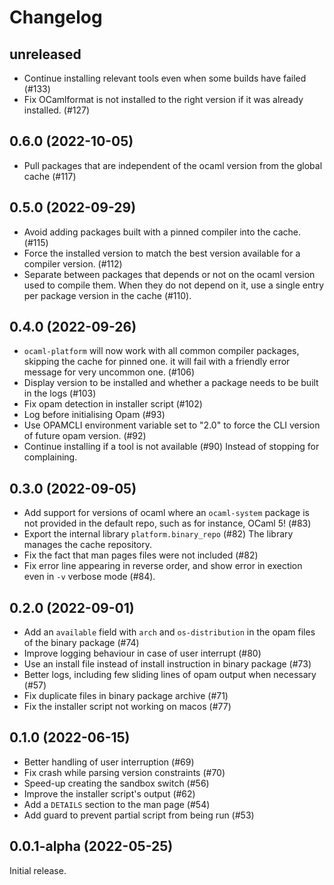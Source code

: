 # Changelog

## unreleased

- Continue installing relevant tools even when some builds have failed (#133)
- Fix OCamlformat is not installed to the right version if it was already
  installed. (#127)

## 0.6.0 (2022-10-05)

- Pull packages that are independent of the ocaml version from the global cache
  (#117)

## 0.5.0 (2022-09-29)

- Avoid adding packages built with a pinned compiler into the cache. (#115)
- Force the installed version to match the best version available for a compiler
  version. (#112)
- Separate between packages that depends or not on the ocaml version used to
  compile them. When they do not depend on it, use a single entry per package
  version in the cache (#110).

## 0.4.0 (2022-09-26)

- `ocaml-platform` will now work with all common compiler packages, skipping the
  cache for pinned one. it will fail with a friendly error message for very
  uncommon one. (#106)
- Display version to be installed and whether a package needs to be built in the
  logs (#103)
- Fix opam detection in installer script (#102)
- Log before initialising Opam (#93)
- Use OPAMCLI environment variable set to "2.0" to force the CLI version of
  future opam version. (#92)
- Continue installing if a tool is not available (#90)
  Instead of stopping for complaining.

## 0.3.0 (2022-09-05)

- Add support for versions of ocaml where an `ocaml-system` package is not
  provided in the default repo, such as for instance, OCaml 5! (#83)
- Export the internal library `platform.binary_repo` (#82)
  The library manages the cache repository.
- Fix the fact that man pages files were not included (#82)
- Fix error line appearing in reverse order, and show error in exection even in
  `-v` verbose mode (#84).

## 0.2.0 (2022-09-01)

- Add an `available` field with `arch` and `os-distribution` in the opam files
  of the binary package (#74)
- Improve logging behaviour in case of user interrupt (#80)
- Use an install file instead of install instruction in binary package (#73)
- Better logs, including few sliding lines of opam output when necessary (#57)
- Fix duplicate files in binary package archive (#71)
- Fix the installer script not working on macos (#77)

## 0.1.0 (2022-06-15)

- Better handling of user interruption (#69)
- Fix crash while parsing version constraints (#70)
- Speed-up creating the sandbox switch (#56)
- Improve the installer script's output (#62)
- Add a `DETAILS` section to the man page (#54)
- Add guard to prevent partial script from being run (#53)

## 0.0.1-alpha (2022-05-25)

Initial release.
